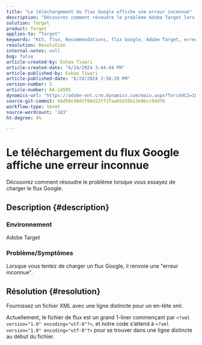 ```yaml
---
title: "Le téléchargement du flux Google affiche une erreur inconnue"
description: "Découvrez comment résoudre le problème Adobe Target lors du téléchargement du flux Google."
solution: Target
product: Target
applies-to: "Target"
keywords: "KCS, flux, Recommendations, flux Google, Adobe Target, erreur inconnue"
resolution: Resolution
internal-notes: null
bug: false
article-created-by: Eshaa Tiwari
article-created-date: "6/24/2024 3:44:44 PM"
article-published-by: Eshaa Tiwari
article-published-date: "6/24/2024 3:50:28 PM"
version-number: 5
article-number: KA-14505
dynamics-url: "https://adobe-ent.crm.dynamics.com/main.aspx?forceUCI=1&pagetype=entityrecord&etn=knowledgearticle&id=b52142a9-4032-ef11-8409-6045bd029b18"
source-git-commit: bbd50c40d1f06d22ff37aa65d35b13e96cc9dd76
workflow-type: tm+mt
source-wordcount: '103'
ht-degree: 4%

---
```


# Le téléchargement du flux Google affiche une erreur inconnue


Découvrez comment résoudre le problème lorsque vous essayez de charger le flux Google.

## Description {#description}


### <b>Environnement</b>

Adobe Target

### Problème/Symptômes

Lorsque vous tentez de charger un flux Google, il renvoie une &quot;erreur inconnue&quot;.


## Résolution {#resolution}


Fournissez un fichier XML avec une ligne distincte pour un en-tête xml.

Actuellement, le fichier de flux est un grand 1-liner commençant par `<?xml version="1.0" encoding="utf-8"?>`, et notre code s’attend à `<?xml version="1.0" encoding="utf-8"?>` pour se trouver dans une ligne distincte au début du fichier.
